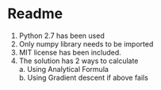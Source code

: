 # Readme

1. Python 2.7 has been used
2. Only numpy library needs to be imported
3. MIT license has been included.
4. The solution has 2 ways to calculate <br />
	a. Using Analytical Formula <br />
	b. Using Gradient descent if above fails <br />
